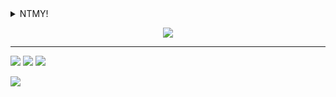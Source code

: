 <details>
  <summary>NTMY!</summary>
<p align="center"><img src = "https://user-images.githubusercontent.com/45455262/116016938-23fd7980-a679-11eb-8c04-2b21663d1fe5.jpg">
</details>
  
<!-- <p align="center"> - -->

<p align="center"><img src="https://github-readme-stats.vercel.app/api?username=Oh-Jongjin&bg_color=30,e96443,904e95&title_color=fff&text_color=fff">

---

<img src="https://img.shields.io/badge/Python-3776AB?style=flat-square&logo=Python&logoColor=white"> <img src="https://img.shields.io/badge/Flask-000000?style=flat-square&logo=Flask&logoColor=white"> <img src="https://img.shields.io/badge/MySQL-4479A1?style=flat-square&logo=MySQL&logoColor=white"> 

  [<img src = "https://img.shields.io/github/followers/Oh-JongJin?style=social">](https://img.shields.io/github/followers/Oh-JongJin?style=social)
<!---
- [ ] Python
- [ ] Swift
- [ ] C#


Oh-JongJin/Oh-JongJin is a ✨ special ✨ repository because its `README.md` (this file) appears on your GitHub profile.
You can click the Preview link to take a look at your changes.
--->
